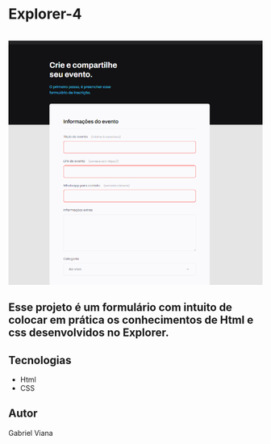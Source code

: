 <h1>Explorer-4</h1>
<br>
<img src="./images/Captura de tela 2022-06-07 191954.png" alt=""> 
<br>

<h2>Esse projeto é um formulário com intuito de colocar em prática os conhecimentos de Html e css desenvolvidos no Explorer.<h2>

<h2>Tecnologias</h2>

<ul>
 <li>Html</li>
 <li>CSS</li>
</ul>
 

 <h2>Autor</h2>
 <p>Gabriel Viana</p>
